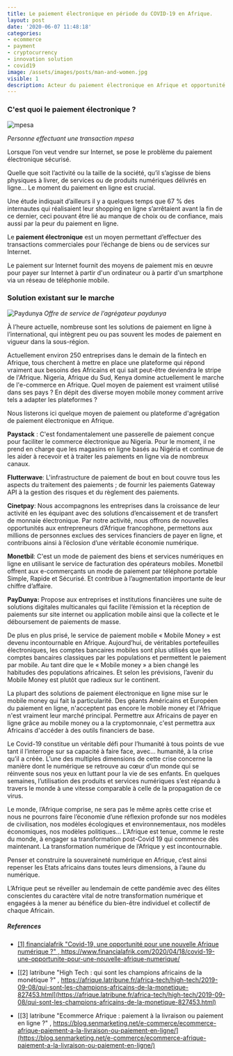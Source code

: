 ```yaml
---
title: Le paiement électronique en période du COVID-19 en Afrique.
layout: post
date: '2020-06-07 11:48:18'
categories:
- ecommerce
- payment
- cryptocurrency
- innovation solution
- covid19
image: /assets/images/posts/man-and-women.jpg
visible: 1
description: Acteur du paiement électronique en Afrique et opportunité à l'ère du COVID-19.
---
```


### C'est quoi le paiement électronique ?
![mpesa](https://lh3.googleusercontent.com/proxy/fPc9DH_dmYvuMtwb0hYoDuPwJ3W2qNtyqWCpHPwacibyL6UNl9FTK2i8U_10ecfEcJKiVQfCtiAzNlEmDMa4wOVs_hvOYaaaBFaukrb3cPo6IHlY5MjlqrInPmdxt5Vf0dYN3UDdsXm4ZkCyYcckF3Pf3w)

*Personne effectuant une transaction mpesa*


Lorsque l’on veut vendre sur Internet, se pose le problème du paiement électronique sécurisé.

Quelle que soit l’activité ou la taille de la société, qu’il s’agisse de biens physiques à livrer, de services ou de produits numériques délivrés en ligne… Le moment du paiement en ligne est crucial.

Une étude indiquait d’ailleurs il y a quelques temps que 67 % des internautes qui réalisaient leur shopping en ligne s’arrêtaient avant la fin de ce dernier, ceci pouvant être lié au manque de choix ou de confiance, mais aussi par la peur du paiement en ligne.

Le **paiement électronique** est un moyen permettant d’effectuer des transactions commerciales pour l’échange de biens ou de services sur Internet.

Le paiement sur Internet fournit des moyens de paiement mis en œuvre pour payer sur Internet à partir d'un ordinateur ou à partir d'un smartphone via un réseau de téléphonie mobile.

### Solution existant sur le marche
![Paydunya](https://www.afrikatech.com/wp-content/uploads/2019/10/bon-week-end-750x400.jpg)
*Offre de service de l’agrégateur paydunya*


À l’heure actuelle, nombreuse sont les solutions de paiement en ligne à l’international, qui intègrent peu ou pas souvent les modes de paiement en vigueur dans la sous-région.

Actuellement environ 250 entreprises dans le demain de la fintech en Afrique, tous cherchent à mettre en place une plateforme qui répond vraiment aux besoins des Africains et qui sait peut-être deviendra le stripe de l'Afrique. Nigeria, Afrique du Sud, Kenya domine actuellement le marche de l'e-commerce en Afrique. Quel moyen de paiement est vraiment utilisé dans ses pays ? En dépit des diverse moyen mobile money comment arrive tels a adapter les plateformes ?

Nous listerons ici quelque moyen de paiement ou plateforme d'agrégation de paiement électronique en Afrique.

**Paystack** : C'est fondamentalement une passerelle de paiement conçue pour faciliter le commerce électronique au Nigeria. Pour le moment, il ne prend en charge que les magasins en ligne basés au Nigéria et continue de les aider à recevoir et à traiter les paiements en ligne via de nombreux canaux.

**Flutterwave**: L'infrastructure de paiement de bout en bout couvre tous les aspects du traitement des paiements ; de fournir les paiements Gateway API à la gestion des risques et du règlement des paiements.

**Cinetpay**: Nous accompagnons les entreprises dans la croissance de leur activité en les équipant avec des solutions d’encaissement et de transfert de monnaie électronique. Par notre activité, nous offrons de nouvelles opportunités aux entrepreneurs d’Afrique francophone, permettons aux millions de personnes exclues des services financiers de payer en ligne, et contribuons ainsi à l’éclosion d’une véritable économie numérique.

**Monetbil**: C'est un mode de paiement des biens et services numériques en ligne en utilisant le service de facturation des opérateurs mobiles. Monetbil offrent aux e-commerçants un mode de paiement par téléphone portable Simple, Rapide et Sécurisé. Et contribue à l’augmentation importante de leur chiffre d’affaire.

**PayDunya:** Propose aux entreprises et institutions financières une suite de solutions digitales multicanales qui facilite l’émission et la réception de paiements sur site internet ou application mobile ainsi que la collecte et le déboursement de paiements de masse.

De plus en plus prisé, le service de paiement mobile « Mobile Money » est devenu incontournable en Afrique. Aujourd’hui, de véritables portefeuilles électroniques, les comptes bancaires mobiles sont plus utilisés que les comptes bancaires classiques par les populations et permettent le paiement par mobile. Au tant dire que le « Mobile money » a bien changé les habitudes des populations africaines. Et selon les prévisions, l’avenir du Mobile Money est plutôt que radieux sur le continent.

La plupart des solutions de paiement électronique en ligne mise sur le mobile money qui fait la particularité. Des géants Américains et Européen du paiement en ligne, n'acceptent pas encore le mobile money et l'Afrique n'est vraiment leur marché principal. Permettre aux Africains de payer en ligne grâce au mobile money ou a la cryptomonnaie, c'est permettra aux Africains d'accéder à des outils financiers de base.

Le Covid-19 constitue un véritable défi pour l’humanité à tous points de vue tant il l’interroge sur sa capacité à faire face, avec… humanité, à la crise qu’il a créée. L’une des multiples dimensions de cette crise concerne la manière dont le numérique se retrouve au cœur d’un monde qui se réinvente sous nos yeux en luttant pour la vie de ses enfants. En quelques semaines, l’utilisation des produits et services numériques s’est répandu à travers le monde à une vitesse comparable à celle de la propagation de ce virus.

Le monde, l’Afrique comprise, ne sera pas le même après cette crise et nous ne pourrons faire l’économie d’une réflexion profonde sur nos modèles de civilisation, nos modèles écologiques et environnementaux, nos modèles économiques, nos modèles politiques… L’Afrique est tenue, comme le reste du monde, à engager sa transformation post-Covid 19 qui commence dès maintenant. La transformation numérique de l’Afrique y est incontournable.

Penser et construire la souveraineté numérique en Afrique, c’est ainsi repenser les Etats africains dans toutes leurs dimensions, à l’aune du numérique.

L’Afrique peut se réveiller au lendemain de cette pandémie avec des élites conscientes du caractère vital de notre transformation numérique et engagées à la mener au bénéfice du bien-être individuel et collectif de chaque Africain.

##### References

-  [[1] financialafrik "Covid-19, une opportunité pour une nouvelle Afrique numérique ?" , https://www.financialafrik.com/2020/04/18/covid-19-une-opportunite-pour-une-nouvelle-afrique-numerique/ ](https://www.financialafrik.com/2020/04/18/covid-19-une-opportunite-pour-une-nouvelle-afrique-numerique/)

-  [[2] latribune "High Tech : qui sont les champions africains de la monétique ?" , https://afrique.latribune.fr/africa-tech/high-tech/2019-09-08/qui-sont-les-champions-africains-de-la-monetique-827453.html](https://afrique.latribune.fr/africa-tech/high-tech/2019-09-08/qui-sont-les-champions-africains-de-la-monetique-827453.html)
- [[3] latribune "Ecommerce Afrique : paiement à la livraison ou paiement en ligne ?" , https://blog.senmarketing.net/e-commerce/ecommerce-afrique-paiement-a-la-livraison-ou-paiement-en-ligne/](https://blog.senmarketing.net/e-commerce/ecommerce-afrique-paiement-a-la-livraison-ou-paiement-en-ligne/)
